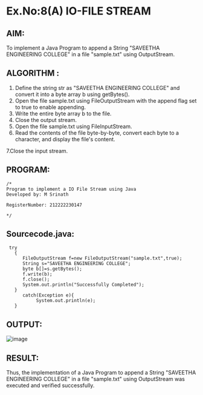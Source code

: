 # Ex.No:8(A)           IO-FILE STREAM
## AIM:
To implement a Java Program to append a String "SAVEETHA ENGINEERING COLLEGE" in a file "sample.txt" using OutputStream.

## ALGORITHM :
1.  Define the string str as "SAVEETHA ENGINEERING COLLEGE" and convert it into a byte array b using getBytes().
2.	Open the file sample.txt using FileOutputStream with the append flag set to true to enable appending.
3. Write the entire byte array b to the file.
4.	Close the output stream.
5.	Open the file sample.txt using FileInputStream.
6. Read the contents of the file byte-by-byte, convert each byte to a character, and display the file's content.

7.Close the input stream.


## PROGRAM:
 ```
/*
Program to implement a IO File Stream using Java
Developed by: M Srinath

RegisterNumber: 212222230147

*/
```

## Sourcecode.java:
```
 try
   {
      FileOutputStream f=new FileOutputStream("sample.txt",true);
      String s="SAVEETHA ENGINEERING COLLEGE";
      byte b[]=s.getBytes();
      f.write(b);
      f.close();
      System.out.println("Successfully Completed");
   }
      catch(Exception e){
           System.out.println(e);
   }
```

## OUTPUT:

![image](https://github.com/user-attachments/assets/7f90dae3-b88e-4649-8548-d062775a89cb)


## RESULT:
Thus, the implementation of a Java Program to append a String "SAVEETHA ENGINEERING COLLEGE" in a file "sample.txt" using OutputStream was executed and verified successfully.

